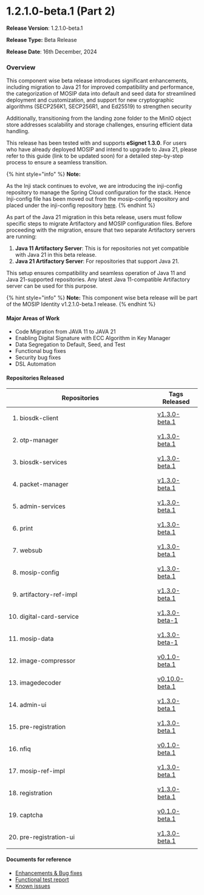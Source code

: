 # 1.2.1.0-beta.1 (Part 2)

**Release Version**: 1.2.1.0-beta.1

**Release Type:** Beta Release

**Release Date**: 16th December, 2024

### **Overview**

This component wise beta release introduces significant enhancements, including migration to Java 21 for improved compatibility and performance, the categorization of MOSIP data into default and seed data for streamlined deployment and customization, and support for new cryptographic algorithms (SECP256K1, SECP256R1, and Ed25519) to strengthen security

Additionally, transitioning from the landing zone folder to the MinIO object store addresses scalability and storage challenges, ensuring efficient data handling.

This release has been tested with and supports **eSignet 1.3.0**. For users who have already deployed MOSIP and intend to upgrade to Java 21, please refer to this guide (link to be updated soon) for a detailed step-by-step process to ensure a seamless transition.

{% hint style="info" %}
**Note:**

As the Inji stack continues to evolve, we are introducing the inji-config repository to manage the Spring Cloud configuration for the stack. Hence Inji-config file has been moved out from the mosip-config repository and placed under the inji-config repository [here](https://github.com/mosip/inji-config).
{% endhint %}

As part of the Java 21 migration in this beta release, users must follow specific steps to migrate Artifactory and MOSIP configuration files. Before proceeding with the migration, ensure that two separate Artifactory servers are running:

1. **Java 11 Artifactory Server**: This is for repositories not yet compatible with Java 21 in this beta release.
2. **Java 21 Artifactory Server**: For repositories that support Java 21.

This setup ensures compatibility and seamless operation of Java 11 and Java 21-supported repositories. Any latest Java 11-compatible Artifactory server can be used for this purpose.

{% hint style="info" %}
**Note:** This component wise beta release will be part of the MOSIP Identity v1.2.1.0-beta.1 release.
{% endhint %}

#### **Major Areas of Work**

* Code Migration from JAVA 11 to JAVA 21
* Enabling Digital Signature with ECC Algorithm in Key Manager
* Data Segregation to Default, Seed, and Test
* Functional bug fixes
* Security bug fixes
* DSL Automation

#### **Repositories Released**

<table><thead><tr><th width="374">Repositories</th><th>Tags Released</th></tr></thead><tbody><tr><td><ol><li>biosdk-client</li></ol></td><td><a href="https://github.com/mosip/biosdk-client/tree/v1.3.0-beta.1">v1.3.0-beta.1</a></td></tr><tr><td><ol start="2"><li>otp-manager</li></ol></td><td><a href="https://github.com/mosip/otp-manager/tree/v1.3.0-beta.1">v1.3.0-beta.1</a></td></tr><tr><td><ol start="3"><li>biosdk-services</li></ol></td><td><a href="https://github.com/mosip/biosdk-services/tree/v1.3.0-beta.1">v1.3.0-beta.1</a></td></tr><tr><td><ol start="4"><li>packet-manager</li></ol></td><td><a href="https://github.com/mosip/packet-manager/tree/v1.3.0-beta.1">v1.3.0-beta.1</a></td></tr><tr><td><ol start="5"><li>admin-services</li></ol></td><td><a href="https://github.com/mosip/admin-services/tree/v1.3.0-beta.1">v1.3.0-beta.1</a></td></tr><tr><td><ol start="6"><li>print</li></ol></td><td><a href="https://github.com/mosip/print/tree/v1.3.0-beta.1">v1.3.0-beta.1</a></td></tr><tr><td><ol start="7"><li>websub</li></ol></td><td><a href="https://github.com/mosip/websub/tree/v1.3.0-beta.1">v1.3.0-beta.1</a></td></tr><tr><td><ol start="8"><li>mosip-config</li></ol></td><td><a href="https://github.com/mosip/mosip-config/tree/v1.3.0-beta.1">v1.3.0-beta.1</a></td></tr><tr><td><ol start="9"><li>artifactory-ref-impl</li></ol></td><td><a href="https://github.com/mosip/artifactory-ref-impl/tree/v1.3.0-beta.1">v1.3.0-beta.1</a></td></tr><tr><td><ol start="10"><li>digital-card-service</li></ol></td><td><a href="https://github.com/mosip/digital-card-service/tree/v1.3.0-beta.1">v1.3.0-beta-1</a></td></tr><tr><td><ol start="11"><li>mosip-data</li></ol></td><td><a href="https://github.com/mosip/mosip-data/tree/v1.3.0-beta.1">v1.3.0-beta-1</a></td></tr><tr><td><ol start="12"><li>image-compressor</li></ol></td><td><a href="https://github.com/mosip/image-compressor/tree/v0.1.0-beta.1">v0.1.0-beta.1</a></td></tr><tr><td><ol start="13"><li>imagedecoder</li></ol></td><td><a href="https://github.com/mosip/imagedecoder/tree/v0.10.0-beta.1">v0.10.0-beta.1</a></td></tr><tr><td><ol start="14"><li>admin-ui</li></ol></td><td><a href="https://github.com/mosip/admin-ui/tree/v1.3.0-beta.1">v1.3.0-beta.1</a></td></tr><tr><td><ol start="15"><li>pre-registration</li></ol></td><td><a href="https://github.com/mosip/pre-registration/tree/v1.3.0-beta.1">v1.3.0-beta.1</a></td></tr><tr><td><ol start="16"><li>nfiq</li></ol></td><td><a href="https://github.com/mosip/nfiq/tree/v0.1.0-beta.1">v0.1.0-beta.1</a></td></tr><tr><td><ol start="17"><li>mosip-ref-impl</li></ol></td><td><a href="https://github.com/mosip/mosip-ref-impl/tree/v1.3.0-beta.1">v1.3.0-beta.1</a></td></tr><tr><td><ol start="18"><li>registration</li></ol></td><td><a href="https://github.com/mosip/registration/tree/v1.3.0-beta.1">v1.3.0-beta.1</a></td></tr><tr><td><ol start="19"><li>captcha</li></ol></td><td><a href="https://github.com/mosip/captcha/tree/v0.1.0-beta.1">v0.1.0-beta.1</a></td></tr><tr><td><ol start="20"><li>pre-registration-ui</li></ol></td><td><a href="https://github.com/mosip/pre-registration-ui/tree/v1.3.0-beta.1">v1.3.0-beta.1</a></td></tr></tbody></table>

#### **Documents for reference**

* [Enhancements & Bug fixes](https://docs.mosip.io/1.2.0/releases/1.2.1.0-beta.1-part-2/enhancements-and-bug-fixes)
* [Functional test report](https://docs.mosip.io/1.2.0/releases/1.2.1.0-beta.1-part-2/test-report)
* [Known issues](https://mosip.atlassian.net/issues/?filter=11674)
